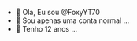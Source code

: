 - 👋 Ola, Eu sou @FoxyYT70
- 👀 Sou apenas uma conta normal ...
- 🌱 Tenho 12 anos ...

<!---
FoxyYT70/FoxyYT70 is a ✨ special ✨ repository because its `README.md` (this file) appears on your GitHub profile.
You can click the Preview link to take a look at your changes.
--->
